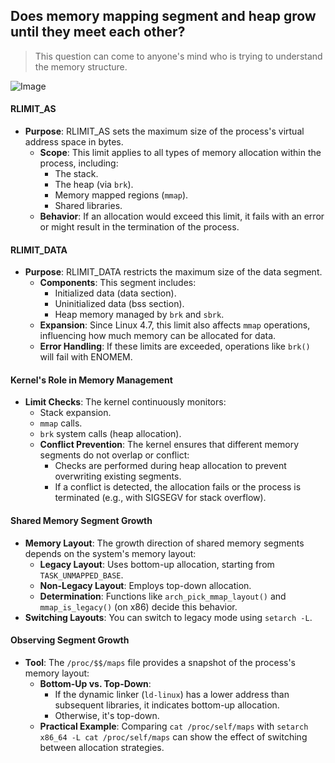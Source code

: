 ## Does memory mapping segment and heap grow until they meet each other?

>This question can come to anyone's mind who is trying to understand the memory structure.

![Image](https://i.sstatic.net/epGfE.png)

#### **RLIMIT_AS**

- **Purpose**: RLIMIT_AS sets the maximum size of the process's virtual address space in bytes. 
  - **Scope**: This limit applies to all types of memory allocation within the process, including:
    - The stack.
    - The heap (via `brk`).
    - Memory mapped regions (`mmap`).
    - Shared libraries.
  - **Behavior**: If an allocation would exceed this limit, it fails with an error or might result in the termination of the process.

#### **RLIMIT_DATA**

- **Purpose**: RLIMIT_DATA restricts the maximum size of the data segment.
  - **Components**: This segment includes:
    - Initialized data (data section).
    - Uninitialized data (bss section).
    - Heap memory managed by `brk` and `sbrk`.
  - **Expansion**: Since Linux 4.7, this limit also affects `mmap` operations, influencing how much memory can be allocated for data.
  - **Error Handling**: If these limits are exceeded, operations like `brk()` will fail with ENOMEM.

#### **Kernel's Role in Memory Management**

- **Limit Checks**: The kernel continuously monitors:
    - Stack expansion.
    - `mmap` calls.
    - `brk` system calls (heap allocation).
  - **Conflict Prevention**: The kernel ensures that different memory segments do not overlap or conflict:
    - Checks are performed during heap allocation to prevent overwriting existing segments.
    - If a conflict is detected, the allocation fails or the process is terminated (e.g., with SIGSEGV for stack overflow).

#### **Shared Memory Segment Growth**

- **Memory Layout**: The growth direction of shared memory segments depends on the system's memory layout:
  - **Legacy Layout**: Uses bottom-up allocation, starting from `TASK_UNMAPPED_BASE`.
  - **Non-Legacy Layout**: Employs top-down allocation.
  - **Determination**: Functions like `arch_pick_mmap_layout()` and `mmap_is_legacy()` (on x86) decide this behavior.
- **Switching Layouts**: You can switch to legacy mode using `setarch -L`.

#### **Observing Segment Growth**

- **Tool**: The `/proc/$$/maps` file provides a snapshot of the process's memory layout:
  - **Bottom-Up vs. Top-Down**: 
    - If the dynamic linker (`ld-linux`) has a lower address than subsequent libraries, it indicates bottom-up allocation.
    - Otherwise, it's top-down.
  - **Practical Example**: Comparing `cat /proc/self/maps` with `setarch x86_64 -L cat /proc/self/maps` can show the effect of switching between allocation strategies.
